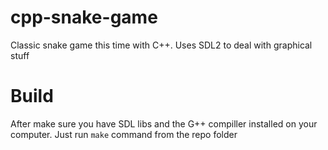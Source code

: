 # cpp-snake-game
Classic snake game this time with C++. Uses SDL2 to deal with graphical stuff  

# Build

After make sure you have SDL libs and the G++ compiller installed on your computer. Just run `make` command from the repo folder
